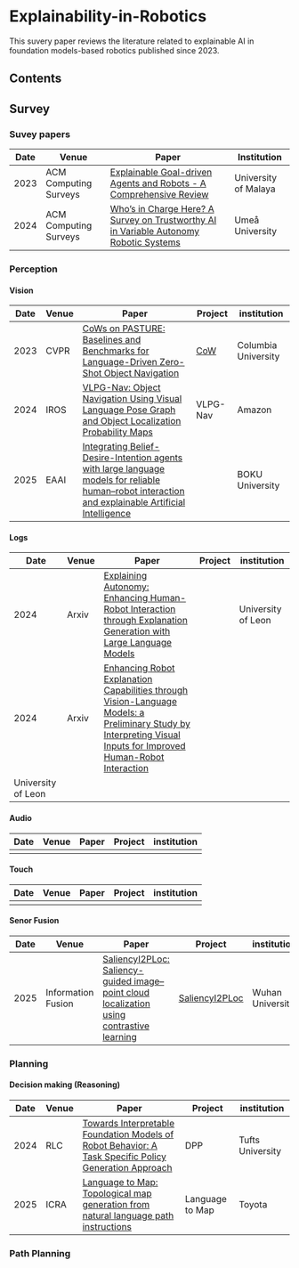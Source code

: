 # Explainability-in-Robotics
This suvery paper reviews the literature related to explainable AI in foundation models-based robotics published since 2023.

## Contents

## Survey

### Suvey papers
| Date | Venue | Paper | Institution |
| ---- | ---- | ---- | ---- |
|2023 | ACM Computing Surveys | [Explainable Goal-driven Agents and Robots - A Comprehensive Review](https://dl.acm.org/doi/pdf/10.1145/3564240)|University of Malaya |
| 2024 | ACM Computing Surveys | [Who’s in Charge Here? A Survey on Trustworthy AI in Variable Autonomy Robotic Systems](https://dl.acm.org/doi/pdf/10.1145/3645090) | Umeå University |



### Perception

#### Vision

| Date | Venue  | Paper | Project | institution | 
| ---- | ---- | ---- | ---- | ---- |
|2023  | CVPR |  [CoWs on PASTURE: Baselines and Benchmarks for Language-Driven Zero-Shot Object Navigation](https://openaccess.thecvf.com/content/CVPR2023/papers/Gadre_CoWs_on_Pasture_Baselines_and_Benchmarks_for_Language-Driven_Zero-Shot_Object_CVPR_2023_paper.pdf) |[CoW](https://cow.cs.columbia.edu/) | Columbia University |
|2024 | IROS |  [VLPG-Nav: Object Navigation Using Visual Language Pose Graph and  Object Localization Probability Maps](https://ieeexplore.ieee.org/stamp/stamp.jsp?arnumber=10802008) | VLPG-Nav | Amazon |
|2025 | EAAI | [Integrating Belief-Desire-Intention agents with large language models for reliable human–robot interaction and explainable Artificial Intelligence]() |  | BOKU University |

#### Logs
| Date | Venue  | Paper | Project | institution | 
| ---- | ---- | ---- | ---- | ---- |
|2024 | Arxiv|[Explaining Autonomy: Enhancing Human-Robot Interaction through Explanation Generation with Large Language Models](https://arxiv.org/pdf/2402.04206) | | University of Leon |
|2024 | Arxiv|  [Enhancing Robot Explanation Capabilities through Vision-Language Models: a Preliminary Study by Interpreting Visual Inputs for Improved Human-Robot Interaction](https://arxiv.org/pdf/2404.09705) | 
|University of Leon |


#### Audio

| Date | Venue  | Paper | Project | institution | 
| ---- | ---- | ---- | ---- | ---- |
|  |  |  | | |

#### Touch

| Date | Venue  | Paper | Project | institution | 
| ---- | ---- | ---- | ---- | ---- |
|  |  |  | |

#### Senor Fusion

| Date | Venue  | Paper | Project | institution | 
| ---- | ---- | ---- | ---- | ---- |
| 2025 | Information Fusion  | [SaliencyI2PLoc: Saliency-guided image–point cloud localization using contrastive learning](https://pdf.sciencedirectassets.com/272144/1-s2.0-S1566253525X00026/1-s2.0-S1566253525000880/main.pdf?X-Amz-Security-Token=IQoJb3JpZ2luX2VjEJf%2F%2F%2F%2F%2F%2F%2F%2F%2F%2FwEaCXVzLWVhc3QtMSJIMEYCIQDRbltvRNplEO%2BGrApy2pYArLYet5VCjTS%2B6ZUnW%2BEBsAIhANKOxvyoGlyRdxa3kg6e5eiW4BPIticm0ZoRcMhfeNDwKrsFCOD%2F%2F%2F%2F%2F%2F%2F%2F%2F%2FwEQBRoMMDU5MDAzNTQ2ODY1IgwAv5YDEF0nmbStNQsqjwX%2Fi2nVHZXWfN1OFtlmGFx51fIAoDkvXU50hPRjCq%2F26h5JKKqapPDOvu9frLrRvFrpqitEVvnL9lkh7hi11Vu%2FGTTmz4bqeR53EB1DjiORbEd4shnUI2BlCF%2FGnPLwrIWvZWWVlv4B7k1%2BOkttdwdqjikhoeacZ%2F8Pb4vy%2FbJNyN4V5HwF7rneFnCwvP2udVDOgKo2%2Fhmw%2FyCZVJ7%2B%2BB3iGt7hMst0fVRx1jnosz4Tyw2G1CxrrZ50J2x%2B2ZiPYFvx3h3sLG6y1BI0W0aF%2BjpDHAK845712oZX7x3yHx7EdQhZwJw%2B5gu%2FiGIeGrLj5iG9rxTON4iSwl9gromyvi8BjliNFlJM2v8QlJbYfWcphbT81nqvzGJ5CK86XZw42CTlB7F24gXcHe4DeO3iTsB72MZOvqXWCuoebrrytgdDXIFehUq1DHRdO5QiMSTY46ZkZBhoWdxiRTnp3agVvTbN1xHCCCBJcp1Goz%2FmqPV69DYJQVw5zeFsUKMZRYtz26iyAoBqPVDs5vvDFZd8Wdfg5sqwyQpfXL%2BMewBJHlVEE%2Fx8z%2FOfxQwpkYfLYJQK5lco%2BpyWHmQA1BbBP9%2BQrOaxMLDCRWklf%2Fe6ycCP7wEQBVUcktoTGn4OCYeQOLmpxNe9KRt8G3eW6H0OaWinKcgIBcMPD8b1nov%2FZyjcU%2FfPIRsR5EGabZ9TRUxQeeXTSsUzdwOitE%2FV01%2Ffrr0W4i3GASSnPqaZw417A9k3omCBHveOSvz9sIcTvcDy%2FltH7HtKJ2Jc9IzBictZujwlZkEnaRXRWd1j943jg8FVhISteV5QnWUP%2B5NleBheVlwhxIDM1XyvF8og7YBx7ATBQ2VLz8%2Bu%2Bj1l0K1NJ23D3PcPMKO6zb4GOrABIQwo7z4aQiKM5rirSNH9SpG0hOn6mEu0NIifo1u%2FUoAyK9B3SOGHdJ19mNK%2F1XJX%2BWiSIK%2F3igtV7lEp2bb4eJ%2BA51ekxmgsmKph%2F0X6NkXfOApRYu9zDb6%2BrfbpS568SXbkd5Np3t3Zx%2BeJ1sqEilFHxU4biotO%2FzIZ88yBU8IfwKEoZSGghN%2BSx19yC5hrKdTKX%2BQdD9KxovZp806XZAyYel18LEyjqzwybK2Wu7o%3D&X-Amz-Algorithm=AWS4-HMAC-SHA256&X-Amz-Date=20250313T231358Z&X-Amz-SignedHeaders=host&X-Amz-Expires=300&X-Amz-Credential=ASIAQ3PHCVTYUU4GXCYQ%2F20250313%2Fus-east-1%2Fs3%2Faws4_request&X-Amz-Signature=e67e4b3956b29db9461569bd3c521fbdf2a7b443b8eee23972b03904469dbb21&hash=972f8cd8c5d7bb9e8a59aa8def48c7eab103a4e0e5f6cea07b918f0d0f3c24a4&host=68042c943591013ac2b2430a89b270f6af2c76d8dfd086a07176afe7c76c2c61&pii=S1566253525000880&tid=spdf-1ee7f262-98fd-46ab-853e-dd7793ca87fc&sid=3b370dd335a8f946a13a76e3f5f1263a3090gxrqb&type=client&tsoh=d3d3LnNjaWVuY2VkaXJlY3QuY29t&rh=d3d3LnNjaWVuY2VkaXJlY3QuY29t&ua=1d045752060651585d5251&rr=91ff39945e616a3c&cc=gb) | [SaliencyI2PLoc](https://whu-lyh.github.io/SaliencyI2PLoc/) | Wuhan University|

### Planning

#### Decision making (Reasoning)

| Date | Venue  | Paper | Project | institution | 
| ---- | ---- | ---- | ---- | ---- |
| 2024 | RLC  | [Towards Interpretable Foundation Models of Robot Behavior: A Task Specific Policy Generation Approach](https://arxiv.org/pdf/2407.08065)| DPP | Tufts University |
|2025 | ICRA | [Language to Map: Topological map generation from natural language path instructions](https://ieeexplore.ieee.org/stamp/stamp.jsp?tp=&arnumber=10611377)|Language to Map |Toyota|

### Path Planning










